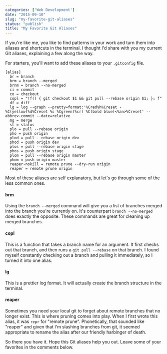 ```yaml
---
categories: ['Web Development']
date: "2015-09-10"
slug: "my-favorite-git-aliases"
status: "publish"
title: "My Favorite Git Aliases"
---
```


If you're like me, you like to find patterns in your work and turn them into aliases and shortcuts in the terminal. I thought I'd share with you my current Git aliases, explaining a few along the way.

For starters, you'll want to add these aliases to your `.gitconfig` file.

```
[alias]
  br = branch
  brm = branch --merged
  brnm = branch --no-merged
  ci = commit
  co = checkout
  copl = "!f() { git checkout $1 && git pull --rebase origin $1; }; f"
  df = diff
  lg = log --graph --pretty=format:'%Cred%h%Creset -%C(yellow)%d%Creset %s %Cgreen(%cr) %C(bold blue)<%an>%Creset' --abbrev-commit --date=relative
  mg = merge
  st = status
  plo = pull --rebase origin
  pho = push origin
  plod = pull --rebase origin dev
  phod = push origin dev
  plos = pull --rebase origin stage
  phos = push origin stage
  plom = pull --rebase origin master
  phom = push origin master
  reaper-nokill = remote prune --dry-run origin
  reaper = remote prune origin

```

Most of these aliases are self explanatory, but let's go through some of the less common ones.

#### brm

Using the `branch --merged` command will give you a list of branches merged into the branch you're currently on. It's counterpart `branch --no-merged` does exactly the opposite. These commands are great for cleaning up merged branches.

#### copl

This is a function that takes a branch name for an argument. It first checks out that branch, and then runs a `git pull --rebase` on that branch. I found myself constantly checking out a branch and pulling it immediately, so I turned it into one alias.

#### lg

This is a prettier log format. It will actually create the branch structure in the terminal.

#### reaper

Sometimes you need your local git to forget about remote branches that no longer exist. This is where pruning comes into play. When I first wrote this alias, it was `repr` for "remote prune". Phonetically, that sounded like "reaper" and given that I'm slashing branches from git, it seemed appropriate to rename the alias after our friendly harbinger of death.

So there you have it. Hope this Git aliases help you out. Leave some of your favorites in the comments below.
